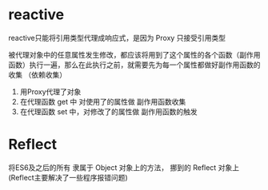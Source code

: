 # reactive
reactive只能将引用类型代理成响应式，是因为 Proxy 只接受引用类型

被代理对象中的任意属性发生修改，都应该将用到了这个属性的各个函数（副作用函数）执行一遍，那么在此执行之前，就需要先为每一个属性都做好副作用函数的收集 （依赖收集）

1. 用Proxy代理了对象
2. 在代理函数 get 中 对使用了的属性做 副作用函数收集
3. 在代理函数 set 中，对修改了的属性做 副作用函数的触发

# Reflect
将ES6及之后的所有 隶属于 Object 对象上的方法， 挪到的 Reflect 对象上 (Reflect主要解决了一些程序报错问题)